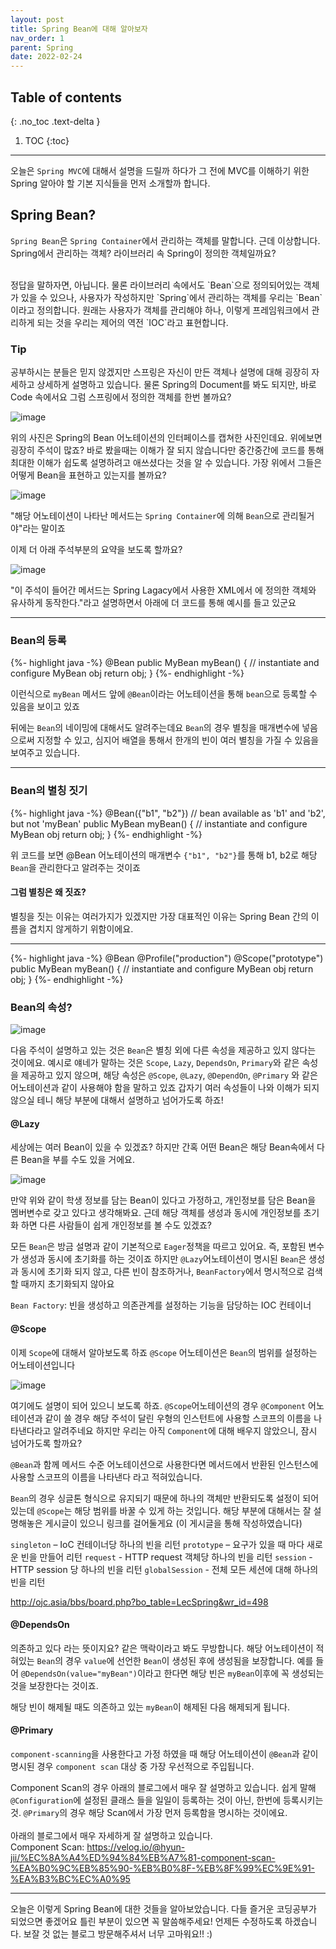 ```yaml
---
layout: post
title: Spring Bean에 대해 알아보자
nav_order: 1
parent: Spring
date: 2022-02-24
---
```

## Table of contents
{: .no_toc .text-delta }

1. TOC
{:toc}
---

오늘은 `Spring MVC`에 대해서 설명을 드릴까 하다가 그 전에 MVC를 이해하기 위한 Spring 알아야 할 기본 지식들을 먼저 소개할까 합니다.

## Spring Bean?
`Spring Bean`은 `Spring Container`에서 관리하는 객체를 말합니다.
근데 이상합니다. Spring에서 관리하는 객체? 라이브러리 속 Spring이 정의한 객체일까요?

<br>
정답을 말하자면, 아닙니다. 물론 라이브러리 속에서도 `Bean`으로 정의되어있는 객체가 있을 수 있으나,
사용자가 작성하지만 `Spring`에서 관리하는 객체를 우리는 `Bean`이라고 정의합니다.
원래는 사용자가 객체를 관리해야 하나, 이렇게 프레임워크에서 관리하게 되는 것을 우리는 제어의 역전 `IOC`라고 표현합니다.

### Tip

공부하시는 분들은 믿지 않겠지만 스프링은 자신이 만든 객체나 설명에 대해 굉장히 자세하고 상세하게 설명하고 있습니다. 물론 Spring의 Document를 봐도 되지만, 바로 Code 속에서요
그럼 스프링에서 정의한 객체를 한번 볼까요? 

![image](https://user-images.githubusercontent.com/59782504/155391935-40bfd711-b6bf-47c0-9041-38ab043cb462.png)

위의 사진은 Spring의 Bean 어노테이션의 인터페이스를 캡쳐한 사진인데요. 위에보면 굉장히 주석이 많죠? 바로 봤을때는 이해가 잘 되지 않습니다만 중간중간에 코드를 통해 최대한 이해가 쉽도록 설명하려고 애쓰셨다는 것을 알 수 있습니다. 
가장 위에서 그들은 어떻게 Bean을 표현하고 있는지를 볼까요?

![image](https://user-images.githubusercontent.com/59782504/155392187-882448f1-b28f-4756-b5f5-470954696387.png)

"해당 어노테이션이 나타난 메서드는 `Spring Container`에 의해 `Bean`으로 관리될거야"라는 말이죠

이제 더 아래 주석부분의 요약을 보도록 할까요?

![image](https://user-images.githubusercontent.com/59782504/155393382-1a946d99-5d13-4f81-a312-a245039f2f60.png)

"이 주석이 들어간 메서드는 Spring Lagacy에서 사용한 XML에서 <bean/>에 정의한 객체와 유사하게 동작한다."라고 설명하면서 아래에 더 코드를 통해 예시를 들고 있군요

<hr>

### Bean의 등록

{%- highlight java -%}
@Bean
 public MyBean myBean() {
     // instantiate and configure MyBean obj
     return obj;
}
{%- endhighlight -%}

이런식으로 `myBean` 메서드 앞에 `@Bean`이라는 어노테이션을 통해 `bean`으로 등록할 수 있음을 보이고 있죠

뒤에는 `Bean`의 네이밍에 대해서도 알려주는데요 `Bean`의 경우 별칭을 매개변수에 넣음으로써 지정할 수 있고, 심지어 배열을 통해서 한개의 빈이 여러 별칭을 가질 수 있음을 보여주고 있습니다.

<hr>

### Bean의 별칭 짓기

{%- highlight java -%}
@Bean({"b1", "b2"}) // bean available as 'b1' and 'b2', but not 'myBean'
public MyBean myBean() {
   // instantiate and configure MyBean obj
   return obj;
}
{%- endhighlight -%}

위 코드를 보면 @Bean 어노테이션의 매개변수 `{"b1", "b2"}`를 통해 b1, b2로 해당 `Bean`을 관리한다고 알려주는 것이죠

#### 그럼 별칭은 왜 짓죠?

별칭을 짓는 이유는 여러가지가 있겠지만 가장 대표적인 이유는 Spring Bean 간의 이름을 겹치지 않게하기 위함이에요.

<hr>

{%- highlight java -%}
@Bean
@Profile("production")
@Scope("prototype")
public MyBean myBean() {
   // instantiate and configure MyBean obj
   return obj;
}
{%- endhighlight -%}

### Bean의 속성?

![image](https://user-images.githubusercontent.com/59782504/155396490-29453e82-9160-416d-b053-8750373bc9ca.png)

다음 주석이 설명하고 있는 것은 `Bean`은 별칭 외에 다른 속성을 제공하고 있지 않다는 것이에요. 
예시로 얘네가 말하는 것은 `Scope`, `Lazy`, `DependsOn`, `Primary`와 같은 속성을 제공하고 있지 않으며, 해당 속성은 `@Scope`, `@Lazy`, `@DependOn`, `@Primary` 와 같은 어노테이션과 같이 사용해야 함을 말하고 있죠
갑자기 여러 속성들이 나와 이해가 되지 않으실 테니 해당 부분에 대해서 설명하고 넘어가도록 하죠!

#### @Lazy

세상에는 여러 Bean이 있을 수 있겠죠? 하지만 간혹 어떤 Bean은 해당 Bean속에서 다른 Bean을 부를 수도 있을 거에요.

![image](https://user-images.githubusercontent.com/59782504/155397939-d440a56d-8dca-4443-aede-dead72bb6b47.png)

만약 위와 같이 학생 정보를 담는 Bean이 있다고 가정하고, 개인정보를 담은 Bean을 멤버변수로 갖고 있다고 생각해봐요.
근데 해당 객체를 생성과 동시에 개인정보를 초기화 하면 다른 사람들이 쉽게 개인정보를 볼 수도 있겠죠?

모든 `Bean`은 방금 설명과 같이 기본적으로 `Eager`정책을 따르고 있어요. 즉, 포함된 변수가 생성과 동시에 초기화를 하는 것이죠
하지만 `@Lazy`어노테이션이 명시된 `Bean`은 생성과 동시에 초기화 되지 않고, 다른 빈이 참조하거나, `BeanFactory`에서 명시적으로 검색할 때까지 초기화되지 않아요

`Bean Factory`: 빈을 생성하고 의존관계를 설정하는 기능을 담당하는 IOC 컨테이너

#### @Scope

이제 `Scope`에 대해서 알아보도록 하죠
`@Scope` 어노테이션은 `Bean`의 범위를 설정하는 어노테이션입니다

![image](https://user-images.githubusercontent.com/59782504/155399798-b6dc7a08-fb47-40d6-ae3f-a9f5d0633193.png)

여기에도 설명이 되어 있으니 보도록 하죠. `@Scope`어노테이션의 경우 `@Component` 어노테이션과 같이 쓸 경우 해당 주석이 달린 우형의 인스턴트에 사용할 스코프의 이름을 나타낸다라고 알려주네요
하지만 우리는 아직 `Component`에 대해 배우지 않았으니, 잠시 넘어가도록 할까요?

`@Bean`과 함께 메서드 수준 어노테이션으로 사용한다면 메서드에서 반환된 인스턴스에 사용할 스코프의 이름을 나타낸다 라고 적혀있습니다.

`Bean`의 경우 싱글톤 형식으로 유지되기 때문에 하나의 객체만 반환되도록 설정이 되어있는데 `@Scope`는 해당 범위를 바꿀 수 있게 하는 것입니다.
해당 부분에 대해서는 잘 설명해놓은 게시글이 있으니 링크를 걸어둘게요 (이 게시글을 통해 작성하였습니다)

`singleton` – IoC 컨테이너당 하나의 빈을 리턴
`prototype` – 요구가 있을 때 마다 새로운 빈을 만들어 리턴
`request` - HTTP request 객체당 하나의 빈을 리턴
`session` - HTTP session 당 하나의 빈을 리턴
`globalSession` - 전체 모든 세션에 대해 하나의 빈을 리턴

http://ojc.asia/bbs/board.php?bo_table=LecSpring&wr_id=498

#### @DependsOn

의존하고 있다 라는 뜻이지요? 같은 맥락이라고 봐도 무방합니다.
해당 어노테이션이 적혀있는 `Bean`의 경우 `value`에 선언한 `Bean`이 생성된 후에 생성됨을 보장합니다.
예를 들어 `@DependsOn(value="myBean")`이라고 한다면 해당 빈은 `myBean`이후에 꼭 생성되는 것을 보장한다는 것이죠.

해당 빈이 해제될 때도 의존하고 있는 `myBean`이 해제된 다음 해제되게 됩니다.


#### @Primary

`component-scanning`을 사용한다고 가정 하였을 때 해당 어노테이션이 `@Bean`과 같이 명시된 경우 `component scan` 대상 중 가장 우선적으로 주입됩니다.

Component Scan의 경우 아래의 블로그에서 매우 잘 설명하고 있습니다. 쉽게 말해 `@Configuration`에 설정된 클래스 들을 일일이 등록하는 것이 아닌, 한번에 등록시키는 것. `@Primary`의 경우 해당 Scan에서 가장 먼저 등록함을 명시하는 것이에요.
<br>
<br>
아래의 블로그에서 매우 자세하게 잘 설명하고 있습니다.
<br>
Component Scan: https://velog.io/@hyun-jii/%EC%8A%A4%ED%94%84%EB%A7%81-component-scan-%EA%B0%9C%EB%85%90-%EB%B0%8F-%EB%8F%99%EC%9E%91-%EA%B3%BC%EC%A0%95

<hr>

오늘은 이렇게 Spring Bean에 대한 것들을 알아보았습니다. 다들 즐거운 코딩공부가 되었으면 좋겠어요
틀린 부분이 있으면 꼭 말씀해주세요! 언제든 수정하도록 하겠습니다. 보잘 것 없는 블로그 방문해주셔서 너무 고마워요!! :)

